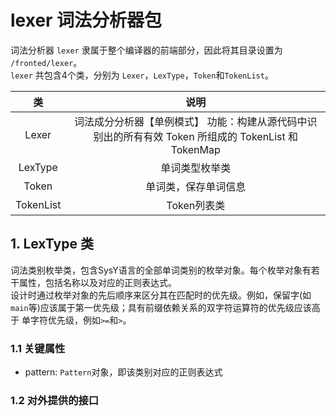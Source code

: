 # lexer 词法分析器包

词法分析器 `lexer` 隶属于整个编译器的前端部分，因此将其目录设置为 `/fronted/lexer`。  
`lexer` 共包含4个类，分别为 `Lexer`，`LexType`，`Token`和`TokenList`。

| 类 |                                说明                                |
| :---: |:----------------------------------------------------------------:|
| Lexer | 词法成分分析器【单例模式】 功能：构建从源代码中识别出的所有有效 Token 所组成的 TokenList 和 TokenMap |
| LexType | 单词类型枚举类 |
| Token | 单词类，保存单词信息 |
| TokenList | Token列表类 |


## 1. LexType 类
词法类别枚举类，包含SysY语言的全部单词类别的枚举对象。每个枚举对象有若干属性，包括名称以及对应的正则表达式。  
设计时通过枚举对象的先后顺序来区分其在匹配时的优先级。例如，保留字(如`main`等)应该属于第一优先级；具有前缀依赖关系的双字符运算符的优先级应该高于
单字符优先级，例如`>=`和`>`。

### 1.1 关键属性
- pattern: `Pattern`对象，即该类别对应的正则表达式

### 1.2 对外提供的接口

